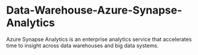 # Data-Warehouse-Azure-Synapse-Analytics
Azure Synapse Analytics is an enterprise analytics service that accelerates time to insight across data warehouses and big data systems.

